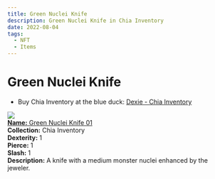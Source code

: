 ```yaml
---
title: Green Nuclei Knife
description: Green Nuclei Knife in Chia Inventory
date: 2022-08-04
tags:
  - NFT
  - Items
---
```


# Green Nuclei Knife

- Buy Chia Inventory at the blue duck: [Dexie - Chia Inventory](https://dexie.space/offers/col16fpva26fhdjp2echs3cr7c30gzl7qe67hu9grtsjcqldz354asjsyzp6wx/xch)

<div class="item_thumbnail_detail">
<img src="https://5aq4pd3rj2l5vky4jlxu2tuzv6kzdwbrisz2fhdud4thi3ht.arweave.net/-6C_HHj3FOl9qrHErvTU6Zr5WR2DFEs6KcdB8mdGzzI"><br/>
<div><a href="https://www.spacescan.io/xch/coin/0x187c42dab5c4e55b5dd94e5cf723ee32799bae429d1e9b4e7b59655f45926345"><strong>Name:</strong> Green Nuclei Knife 01</a></div>
<div><strong>Collection:</strong> Chia Inventory</div>
<div><strong>Dexterity:</strong> 1</div>
<div><strong>Pierce:</strong> 1</div>
<div><strong>Slash:</strong> 1</div>
<div><strong>Description:</strong> A knife with a medium monster nuclei enhanced by the jeweler.</div>
</div>

